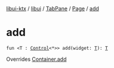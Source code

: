 [libui-ktx](../../../index.md) / [libui](../../index.md) / [TabPane](../index.md) / [Page](index.md) / [add](./add.md)

# add

`fun <T : `[`Control`](../../-control/index.md)`<*>> add(widget: `[`T`](add.md#T)`): `[`T`](add.md#T)

Overrides [Container.add](../../-container/add.md)

